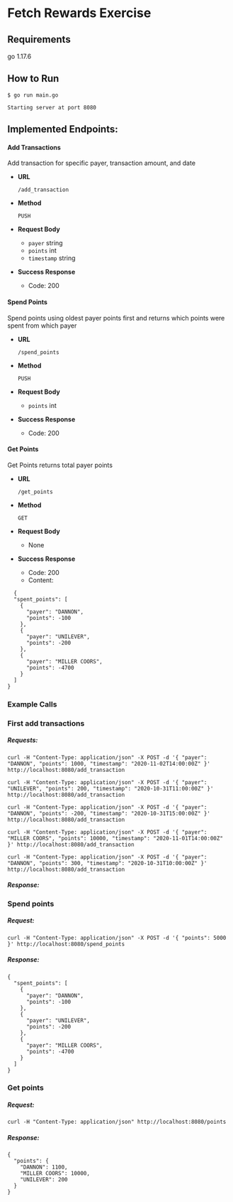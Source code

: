 # Fetch Rewards Exercise

## Requirements
go 1.17.6

## How to Run
    $ go run main.go

    Starting server at port 8080


## Implemented Endpoints:

#### Add Transactions
Add transaction for specific payer, transaction amount, and date
* **URL**

  `/add_transaction`

* **Method**

  `PUSH`

* **Request Body**
  - `payer` string
  - `points` int
  - `timestamp` string


* **Success Response**

  - Code: 200

#### Spend Points
Spend points using oldest payer points first and returns which points were spent from which payer
* **URL**

  `/spend_points`

* **Method**

  `PUSH`

* **Request Body**

  - `points` int


* **Success Response**

  - Code: 200

#### Get Points
Get Points returns total payer points
* **URL**

  `/get_points`

* **Method**

  `GET`

* **Request Body**

  - None


* **Success Response**

  - Code: 200
  - Content:
```
  {
  "spent_points": [
    {
      "payer": "DANNON",
      "points": -100
    },
    {
      "payer": "UNILEVER",
      "points": -200
    },
    {
      "payer": "MILLER COORS",
      "points": -4700
    }
  ]
}
```

### Example Calls

### First add transactions

##### Requests:

```
curl -H "Content-Type: application/json" -X POST -d '{ "payer": "DANNON", "points": 1000, "timestamp": "2020-11-02T14:00:00Z" }' http://localhost:8080/add_transaction

curl -H "Content-Type: application/json" -X POST -d '{ "payer": "UNILEVER", "points": 200, "timestamp": "2020-10-31T11:00:00Z" }' http://localhost:8080/add_transaction

curl -H "Content-Type: application/json" -X POST -d '{ "payer": "DANNON", "points": -200, "timestamp": "2020-10-31T15:00:00Z" }' http://localhost:8080/add_transaction

curl -H "Content-Type: application/json" -X POST -d '{ "payer": "MILLER COORS", "points": 10000, "timestamp": "2020-11-01T14:00:00Z" }' http://localhost:8080/add_transaction

curl -H "Content-Type: application/json" -X POST -d '{ "payer": "DANNON", "points": 300, "timestamp": "2020-10-31T10:00:00Z" }' http://localhost:8080/add_transaction
```

##### Response:


### Spend points

##### Request:
```
curl -H "Content-Type: application/json" -X POST -d '{ "points": 5000 }' http://localhost:8080/spend_points
```

##### Response:

```
{
  "spent_points": [
    {
      "payer": "DANNON",
      "points": -100
    },
    {
      "payer": "UNILEVER",
      "points": -200
    },
    {
      "payer": "MILLER COORS",
      "points": -4700
    }
  ]
}
```

### Get points

##### Request:

```
curl -H "Content-Type: application/json" http://localhost:8080/points

```

##### Response:

```
{
  "points": {
    "DANNON": 1100,
    "MILLER COORS": 10000,
    "UNILEVER": 200
  }
}

```
